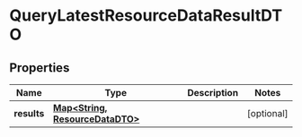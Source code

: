 
# QueryLatestResourceDataResultDTO

## Properties
Name | Type | Description | Notes
------------ | ------------- | ------------- | -------------
**results** | [**Map&lt;String, ResourceDataDTO&gt;**](ResourceDataDTO.md) |  |  [optional]



